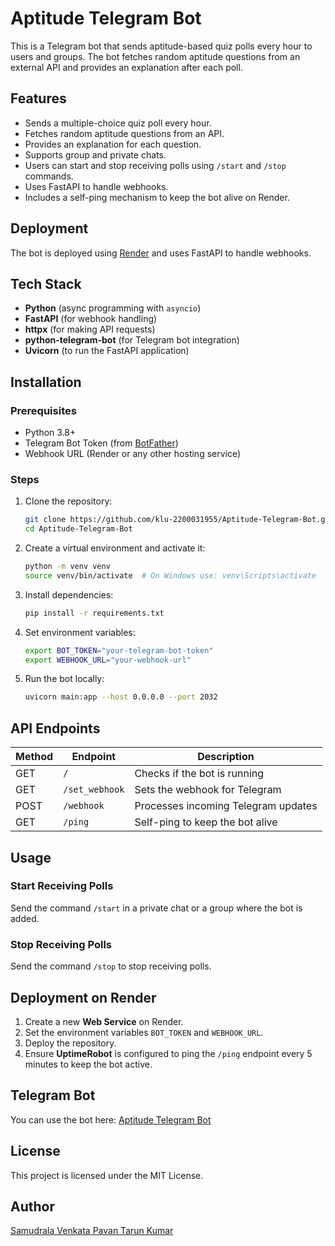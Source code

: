 # Aptitude Telegram Bot

This is a Telegram bot that sends aptitude-based quiz polls every hour to users and groups. The bot fetches random aptitude questions from an external API and provides an explanation after each poll.

## Features

- Sends a multiple-choice quiz poll every hour.
- Fetches random aptitude questions from an API.
- Provides an explanation for each question.
- Supports group and private chats.
- Users can start and stop receiving polls using `/start` and `/stop` commands.
- Uses FastAPI to handle webhooks.
- Includes a self-ping mechanism to keep the bot alive on Render.

## Deployment

The bot is deployed using [Render](https://render.com/) and uses FastAPI to handle webhooks.

## Tech Stack

- **Python** (async programming with `asyncio`)
- **FastAPI** (for webhook handling)
- **httpx** (for making API requests)
- **python-telegram-bot** (for Telegram bot integration)
- **Uvicorn** (to run the FastAPI application)

## Installation

### Prerequisites

- Python 3.8+
- Telegram Bot Token (from [BotFather](https://t.me/BotFather))
- Webhook URL (Render or any other hosting service)

### Steps

1. Clone the repository:
   ```sh
   git clone https://github.com/klu-2200031955/Aptitude-Telegram-Bot.git
   cd Aptitude-Telegram-Bot
   ```
2. Create a virtual environment and activate it:
   ```sh
   python -m venv venv
   source venv/bin/activate  # On Windows use: venv\Scripts\activate
   ```
3. Install dependencies:
   ```sh
   pip install -r requirements.txt
   ```
4. Set environment variables:
   ```sh
   export BOT_TOKEN="your-telegram-bot-token"
   export WEBHOOK_URL="your-webhook-url"
   ```
5. Run the bot locally:
   ```sh
   uvicorn main:app --host 0.0.0.0 --port 2032
   ```

## API Endpoints

| Method | Endpoint       | Description                         |
| ------ | -------------- | ----------------------------------- |
| GET    | `/`            | Checks if the bot is running        |
| GET    | `/set_webhook` | Sets the webhook for Telegram       |
| POST   | `/webhook`     | Processes incoming Telegram updates |
| GET    | `/ping`        | Self-ping to keep the bot alive     |

## Usage

### Start Receiving Polls

Send the command `/start` in a private chat or a group where the bot is added.

### Stop Receiving Polls

Send the command `/stop` to stop receiving polls.

## Deployment on Render

1. Create a new **Web Service** on Render.
2. Set the environment variables `BOT_TOKEN` and `WEBHOOK_URL`.
3. Deploy the repository.
4. Ensure **UptimeRobot** is configured to ping the `/ping` endpoint every 5 minutes to keep the bot active.

## Telegram Bot

You can use the bot here: [Aptitude Telegram Bot](https://t.me/Aptitude_Questions_Bot)

## License

This project is licensed under the MIT License.

## Author

[Samudrala Venkata Pavan Tarun Kumar](https://github.com/klu-2200031955)

